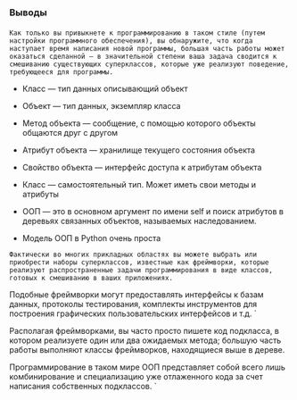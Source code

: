 ### Выводы

####
`
Как только вы привыкнете к программированию в таком стиле (путем настройки программного обеспечения), вы обнаружите, что когда наступает время написания новой программы, большая часть работы может оказаться сделанной — в значительной степени ваша задача сводится к смешиванию существующих суперклассов, которые
уже реализуют поведение, требующееся для программы.
`

* Класс — тип данных описывающий объект
* Объект — тип данных, экземпляр класса
* Метод объекта — сообщение, с помощью которого объекты общаются друг с другом
* Атрибут объекта — хранилище текущего состояния объекта
* Свойство объекта — интерфейс доступа к атрибутам объекта
* Класс — самостоятельный тип. Может иметь свои методы и атрибуты

* ООП — это в основном аргумент по имени self и поиск атрибутов в деревьях связанных объектов, называемых наследованием.

* Модель ООП в Python очень проста

`
Фактически во многих прикладных областях вы можете выбрать или приобрести наборы суперклассов, известные как фреймворки, которые реализуют распространенные задачи программирования в виде классов, готовых к смешиванию в ваших приложениях. 
`

Подобные фреймворки могут предоставлять интерфейсы к базам данных, протоколы тестирования, комплекты инструментов для построения графических пользовательских интерфейсов и т.д.
`

Располагая фреймворками, вы часто просто пишете код
подкласса, в котором реализуете один или два ожидаемых метода; большую часть работы выполняют классы фреймворков, находящиеся выше в дереве. 

Программирование
в таком мире ООП представляет собой всего лишь комбинирование и специализацию уже отлаженного кода за счет написания собственных подклассов.
`